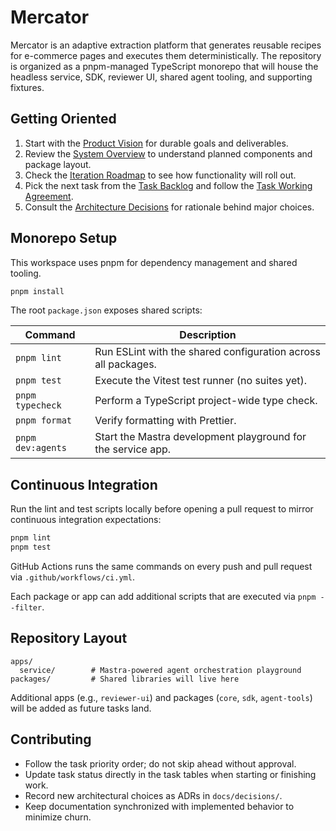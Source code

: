 # Mercator

Mercator is an adaptive extraction platform that generates reusable recipes for e-commerce pages and executes them deterministically. The repository is organized as a pnpm-managed TypeScript monorepo that will house the headless service, SDK, reviewer UI, shared agent tooling, and supporting fixtures.

## Getting Oriented

1. Start with the [Product Vision](docs/product/vision.md) for durable goals and deliverables.
2. Review the [System Overview](docs/architecture/system-overview.md) to understand planned components and package layout.
3. Check the [Iteration Roadmap](docs/plan/iterations.md) to see how functionality will roll out.
4. Pick the next task from the [Task Backlog](docs/tasks/index.md) and follow the [Task Working Agreement](docs/tasks/README.md).
5. Consult the [Architecture Decisions](docs/decisions/README.md) for rationale behind major choices.

## Monorepo Setup

This workspace uses pnpm for dependency management and shared tooling.

```bash
pnpm install
```

The root `package.json` exposes shared scripts:

| Command | Description |
|---------|-------------|
| `pnpm lint` | Run ESLint with the shared configuration across all packages. |
| `pnpm test` | Execute the Vitest test runner (no suites yet). |
| `pnpm typecheck` | Perform a TypeScript project-wide type check. |
| `pnpm format` | Verify formatting with Prettier. |
| `pnpm dev:agents` | Start the Mastra development playground for the service app. |

## Continuous Integration

Run the lint and test scripts locally before opening a pull request to mirror continuous integration expectations:

```bash
pnpm lint
pnpm test
```

GitHub Actions runs the same commands on every push and pull request via `.github/workflows/ci.yml`.

Each package or app can add additional scripts that are executed via `pnpm --filter`.

## Repository Layout

```
apps/
  service/        # Mastra-powered agent orchestration playground
packages/         # Shared libraries will live here
```

Additional apps (e.g., `reviewer-ui`) and packages (`core`, `sdk`, `agent-tools`) will be added as future tasks land.

## Contributing

- Follow the task priority order; do not skip ahead without approval.
- Update task status directly in the task tables when starting or finishing work.
- Record new architectural choices as ADRs in `docs/decisions/`.
- Keep documentation synchronized with implemented behavior to minimize churn.
